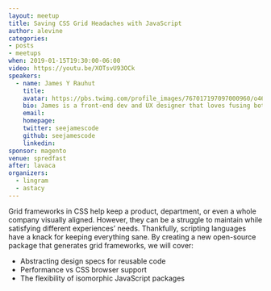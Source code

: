 ```yaml
---
layout: meetup
title: Saving CSS Grid Headaches with JavaScript
author: alevine
categories:
- posts
- meetups
when: 2019-01-15T19:30:00-06:00
video: https://youtu.be/XOTsvU93OCk
speakers:
  - name: James Y Rauhut
    title:
    avatar: https://pbs.twimg.com/profile_images/767017197097000960/o46faNuz_400x400.jpg
    bio: James is a front-end dev and UX designer that loves fusing both roles. He enjoys talking about design systems, progressive web apps, and that horrid CSS-in-JS. Serious contributions to the web dev community include CSS Gridish and Create React App DevOps. Not-so-serious contributions include <a href="https://IsTexasBackYet.com">IsTexasBackYet.com</a>.
    email:
    homepage:
    twitter: seejamescode
    github: seejamescode
    linkedin:
sponsor: magento
venue: spredfast
after: lavaca
organizers:
  - lingram
  - astacy
---
```


Grid frameworks in CSS help keep a product, department, or even a whole company visually aligned. However, they can be a struggle to maintain while satisfying different experiences’ needs. Thankfully, scripting languages have a knack for keeping everything sane. By creating a new open-source package that generates grid frameworks, we will cover:

* Abstracting design specs for reusable code
* Performance vs CSS browser support
* The flexibility of isomorphic JavaScript packages
